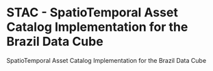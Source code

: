 # STAC - SpatioTemporal Asset Catalog Implementation for the Brazil Data Cube

SpatioTemporal Asset Catalog Implementation for the Brazil Data Cube

